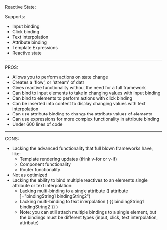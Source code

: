 Reactive State:

Supports:

- Input binding
- Click binding
- Text interpolation
- Attribute binding
- Template Expressions
- Reactive state

---

PROS:

- Allows you to perform actions on state change
- Creates a 'flow', or 'stream' of data
- Gives reactive functionality without the need for a full framework
- Can bind to input elements to take in changing values with input binding
- Can bind to elements to perform actions with click binding
- Can be inserted into content to display changing values with text interpolation
- Can use attribute binding to change the attribute values of elements
- Can use expressions for more complex functionality in attribute binding
- Under 600 lines of code

---

CONS:

- Lacking the advanced functionality that full blown frameworks have, like:
  - Template rendering updates (think v-for or v-if)
  - Component functionality
  - Router functionality
- Not as optimized
- Lacking the ability to bind multiple reactives to an elements single attribute or text interpolation:
  - Lacking multi-binding to a single attribute ([ attribute ]="bindingString1 bindingString2")
  - Lacking multi-binding to text interpolation ( {{ bindingString1 bindingString2 }} )
  - Note: you can still attach multiple bindings to a single element, but the bindings must be different types (input, click, text interpolation, attribute)
